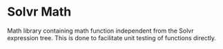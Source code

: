 # Solvr Math

Math library containing math function independent from the Solvr expression tree. 
This is done to facilitate unit testing of functions directly.